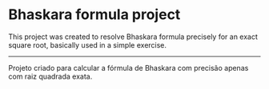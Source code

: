 # Bhaskara formula project
This project was created to resolve Bhaskara formula precisely for an exact square root, basically used in a simple exercise.
_____________________________________________________________
Projeto criado para calcular a fórmula de Bhaskara com precisão apenas com raiz quadrada exata.
